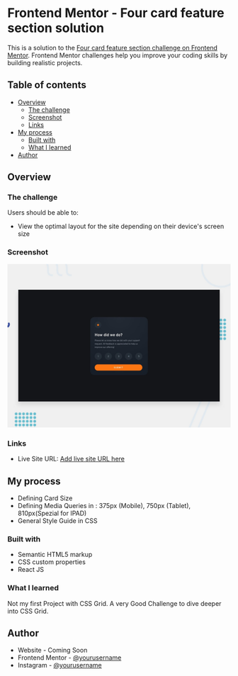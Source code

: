 # Frontend Mentor - Four card feature section solution

This is a solution to the [Four card feature section challenge on Frontend Mentor](https://www.frontendmentor.io/challenges/four-card-feature-section-weK1eFYK). Frontend Mentor challenges help you improve your coding skills by building realistic projects. 

## Table of contents

- [Overview](#overview)
  - [The challenge](#the-challenge)
  - [Screenshot](#screenshot)
  - [Links](#links)
- [My process](#my-process)
  - [Built with](#built-with)
  - [What I learned](#what-i-learned)
- [Author](#author)


## Overview

### The challenge

Users should be able to:

- View the optimal layout for the site depending on their device's screen size

### Screenshot

![](./design/desktop-preview.jpg)

### Links

- Live Site URL: [Add live site URL here](https://y04.netlify.com)

## My process
- Defining Card Size 
- Defining Media Queries in : 375px (Mobile), 750px (Tablet), 810px(Spezial for IPAD)
- General Style Guide in CSS

### Built with

- Semantic HTML5 markup
- CSS custom properties
- React JS

### What I learned

Not my first Project with CSS Grid.
A very Good Challenge to dive deeper into CSS Grid.
## Author

- Website - Coming Soon
- Frontend Mentor - [@yourusername](https://www.frontendmentor.io/profile/yoqedo)
- Instagram - [@yourusername](https://www.instagram.com/yoqedo/)


